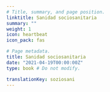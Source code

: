 ```yaml
---
# Title, summary, and page position.
linktitle: Sanidad sociosanitaria
summary: ""
weight: 1
icon: heartbeat
icon_pack: fas

# Page metadata.
title: Sanidad sociosanitaria
date: "2021-04-19T00:00:00Z"
type: book # Do not modify.

translationKey: soziosani
---
```


